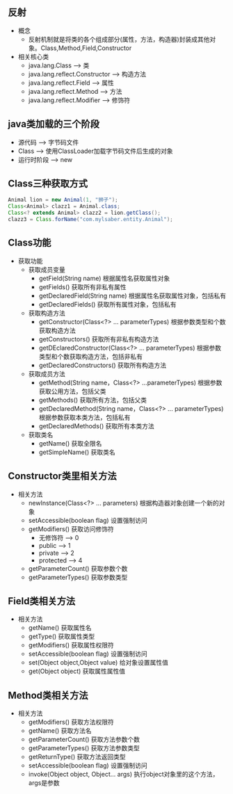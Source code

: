 ## 反射
- 概念
  - 反射机制就是将类的各个组成部分(属性，方法，构造器)封装成其他对象。Class,Method,Field,Constructor
- 相关核心类
  - java.lang.Class                   --> 类
  - java.lang.reflect.Constructor     --> 构造方法
  - java.lang.reflect.Field           --> 属性
  - java.lang.reflect.Method          --> 方法
  - java.lang.reflect.Modifier        --> 修饰符
## java类加载的三个阶段
- 源代码 --> 字节码文件
- Class --> 使用ClassLoader加载字节码文件后生成的对象
- 运行时阶段 --> new
## Class三种获取方式
```java
Animal lion = new Animal(1, "狮子");
Class<Animal> clazz1 = Animal.class;
Class<? extends Animal> clazz2 = lion.getClass();
clazz3 = Class.forName("com.mylsaber.entity.Animal");
```
## Class功能
- 获取功能
  - 获取成员变量
    - getField(String name) 根据属性名获取属性对象
    - getFields() 获取所有非私有属性
    - getDeclaredField(String name) 根据属性名获取属性对象，包括私有
    - getDeclaredFields() 获取所有属性对象，包括私有
  - 获取构造方法
    - getConstructor(Class<?> ... parameterTypes) 根据参数类型和个数获取构造方法
    - getConstructors() 获取所有非私有构造方法
    - getDEclaredConstructor(Class<?> ... parameterTypes) 根据参数类型和个数获取构造方法，包括非私有
    - getDeclaredConstructors() 获取所有构造方法
  - 获取成员方法
    - getMethod(String name，Class<?> ...parameterTypes) 根据参数获取公用方法，包括父类
    - getMethods() 获取所有方法，包括父类
    - getDeclaredMethod(String name，Class<?> ... parameterTypes) 根据参数获取本类方法，包括私有
    - getDeclaredMethods() 获取所有本类方法
  - 获取类名
    - getName() 获取全限名
    - getSimpleName() 获取类名
## Constructor类里相关方法
- 相关方法
  - newInstance(Class<?> ... parameters) 根据构造器对象创建一个新的对象
  - setAccessible(boolean flag) 设置强制访问
  - getModifiers() 获取访问修饰符
    - 无修饰符      --> 0
    - public      --> 1
    - private     --> 2
    - protected   --> 4
  - getParameterCount() 获取参数个数
  - getParameterTypes() 获取参数类型
## Field类相关方法
- 相关方法
  - getName() 获取属性名
  - getType() 获取属性类型
  - getModifiers() 获取属性权限符
  - setAccessible(boolean flag) 设置强制访问
  - set(Object object,Object value) 给对象设置属性值
  - get(Object object) 获取属性属性值
## Method类相关方法
- 相关方法
  - getModifiers() 获取方法权限符
  - getName() 获取方法名
  - getParameterCount() 获取方法参数个数
  - getParameterTypes() 获取方法参数类型
  - getReturnType() 获取方法返回类型
  - setAccessible(boolean flag) 设置强制访问
  - invoke(Object object, Object... args) 执行object对象里的这个方法，args是参数